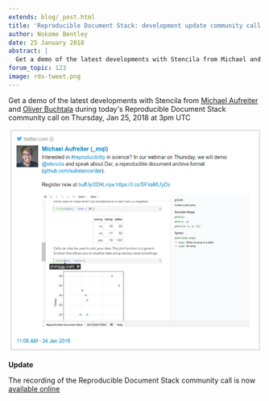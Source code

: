 ```yaml
---
extends: blog/_post.html
title: 'Reproducible Document Stack: development update community call'
author: Nokome Bentley
date: 25 January 2018
abstract: |
  Get a demo of the latest developments with Stencila from Michael and Oliver during today's Reproducible Document Stack community call!
forum_topic: 123
image: rds-tweet.png
---
```


Get a demo of the latest developments with Stencila from [Michael Aufreiter](https://community.stenci.la/u/michael) and [Oliver Buchtala](https://community.stenci.la/u/oliver) during today's Reproducible Document Stack community call on
Thursday, Jan 25, 2018 at 3pm UTC

[![RDS Tweet](rds-tweet.png)](https://twitter.com/_mql/status/956106533418520577)

**Update**

The recording of the Reproducible Document Stack community call is now [available online](https://youtu.be/oyBX9l9KzU8)
